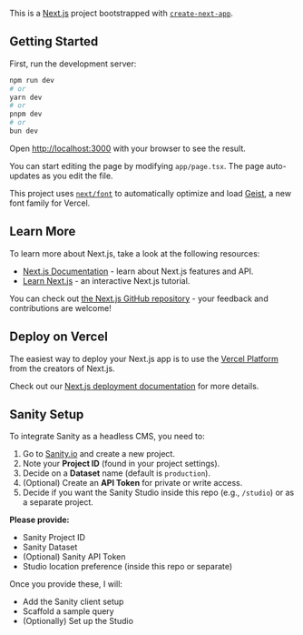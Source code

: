 This is a [Next.js](https://nextjs.org) project bootstrapped with [`create-next-app`](https://nextjs.org/docs/app/api-reference/cli/create-next-app).

## Getting Started

First, run the development server:

```bash
npm run dev
# or
yarn dev
# or
pnpm dev
# or
bun dev
```

Open [http://localhost:3000](http://localhost:3000) with your browser to see the result.

You can start editing the page by modifying `app/page.tsx`. The page auto-updates as you edit the file.

This project uses [`next/font`](https://nextjs.org/docs/app/building-your-application/optimizing/fonts) to automatically optimize and load [Geist](https://vercel.com/font), a new font family for Vercel.

## Learn More

To learn more about Next.js, take a look at the following resources:

- [Next.js Documentation](https://nextjs.org/docs) - learn about Next.js features and API.
- [Learn Next.js](https://nextjs.org/learn) - an interactive Next.js tutorial.

You can check out [the Next.js GitHub repository](https://github.com/vercel/next.js) - your feedback and contributions are welcome!

## Deploy on Vercel

The easiest way to deploy your Next.js app is to use the [Vercel Platform](https://vercel.com/new?utm_medium=default-template&filter=next.js&utm_source=create-next-app&utm_campaign=create-next-app-readme) from the creators of Next.js.

Check out our [Next.js deployment documentation](https://nextjs.org/docs/app/building-your-application/deploying) for more details.

## Sanity Setup

To integrate Sanity as a headless CMS, you need to:

1. Go to [Sanity.io](https://www.sanity.io/) and create a new project.
2. Note your **Project ID** (found in your project settings).
3. Decide on a **Dataset** name (default is `production`).
4. (Optional) Create an **API Token** for private or write access.
5. Decide if you want the Sanity Studio inside this repo (e.g., `/studio`) or as a separate project.

**Please provide:**
- Sanity Project ID
- Sanity Dataset
- (Optional) Sanity API Token
- Studio location preference (inside this repo or separate)

Once you provide these, I will:
- Add the Sanity client setup
- Scaffold a sample query
- (Optionally) Set up the Studio